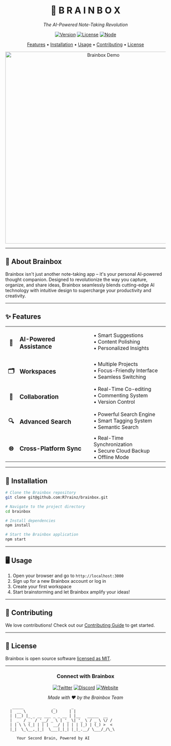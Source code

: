 <div align="center">

# 🧠 B R A I N B O X

*The AI-Powered Note-Taking Revolution*

[![Version](https://img.shields.io/badge/version-1.0.0-ff69b4.svg?style=for-the-badge)](https://github.com/R7rainz/brainbox)
[![License](https://img.shields.io/badge/license-MIT-blue.svg?style=for-the-badge)](LICENSE)
[![Node](https://img.shields.io/badge/node-%3E%3D%2014.0.0-brightgreen.svg?style=for-the-badge)](https://nodejs.org/)

[Features](#-features) • [Installation](#-installation) • [Usage](#-usage) • [Contributing](#-contributing) • [License](#-license)

<img src="https://your-image-url-here.com/brainbox-demo.gif" alt="Brainbox Demo" width="600"/>

</div>

---

## 🌟 About Brainbox

Brainbox isn't just another note-taking app – it's your personal AI-powered thought companion. Designed to revolutionize the way you capture, organize, and share ideas, Brainbox seamlessly blends cutting-edge AI technology with intuitive design to supercharge your productivity and creativity.

---

## ✨ Features

<table>
  <tr>
    <td align="center"><h3>🚀</h3></td>
    <td><h3>AI-Powered Assistance</h3></td>
    <td>
      • Smart Suggestions<br>
      • Content Polishing<br>
      • Personalized Insights
    </td>
  </tr>
  <tr>
    <td align="center"><h3>🗂️</h3></td>
    <td><h3>Workspaces</h3></td>
    <td>
      • Multiple Projects<br>
      • Focus-Friendly Interface<br>
      • Seamless Switching
    </td>
  </tr>
  <tr>
    <td align="center"><h3>🤝</h3></td>
    <td><h3>Collaboration</h3></td>
    <td>
      • Real-Time Co-editing<br>
      • Commenting System<br>
      • Version Control
    </td>
  </tr>
  <tr>
    <td align="center"><h3>🔍</h3></td>
    <td><h3>Advanced Search</h3></td>
    <td>
      • Powerful Search Engine<br>
      • Smart Tagging System<br>
      • Semantic Search
    </td>
  </tr>
  <tr>
    <td align="center"><h3>🌐</h3></td>
    <td><h3>Cross-Platform Sync</h3></td>
    <td>
      • Real-Time Synchronization<br>
      • Secure Cloud Backup<br>
      • Offline Mode
    </td>
  </tr>
</table>

---

## 🚀 Installation

```bash
# Clone the Brainbox repository
git clone git@github.com:R7rainz/brainbox.git

# Navigate to the project directory
cd brainbox

# Install dependencies
npm install

# Start the Brainbox application
npm start
```

---

## 🖥️ Usage

1. Open your browser and go to `http://localhost:3000`
2. Sign up for a new Brainbox account or log in
3. Create your first workspace
4. Start brainstorming and let Brainbox amplify your ideas!

---

## 🤝 Contributing

We love contributions! Check out our [Contributing Guide](CONTRIBUTING.md) to get started.

---

## 📄 License

Brainbox is open source software [licensed as MIT](LICENSE).

---

<div align="center">

### Connect with Brainbox

[![Twitter](https://img.shields.io/badge/Twitter-1DA1F2?style=for-the-badge&logo=twitter&logoColor=white)](https://twitter.com/brainboxapp)
[![Discord](https://img.shields.io/badge/Discord-7289DA?style=for-the-badge&logo=discord&logoColor=white)](https://discord.gg/brainbox)
[![Website](https://img.shields.io/badge/Website-FF7139?style=for-the-badge&logo=Firefox-Browser&logoColor=white)](https://brainbox.ai)

*Made with ❤️ by the Brainbox Team*

</div>

```
   _____             _       _               
  |  __ \           (_)     | |              
  | |__) |_ _ __ ___ _ _ __ | |__   _____  __
  |  _  / _` / '__/ _ \ | '_ \| '_ \ / _ \ \/ /
  | | \ \ (_| | | |  __/ | | | | |_) | (_) >  < 
  |_|  \_\__,_|_|  \___|_|_| |_|_.__/ \___/_/\_\
                                               
     Your Second Brain, Powered by AI
```
